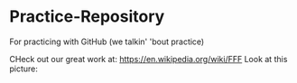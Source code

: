# Practice-Repository
For practicing with GitHub (we talkin' 'bout practice)

CHeck out our great work at:  https://en.wikipedia.org/wiki/FFF
Look at this picture:  
